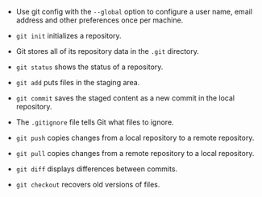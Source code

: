 - Use git config with the `--global` option to configure a user name,
  email address and other preferences once per machine.

- `git init` initializes a repository.
- Git stores all of its repository data in the `.git` directory.

- `git status` shows the status of a repository.
- `git add` puts files in the staging area.
- `git commit` saves the staged content as a new commit in the local repository.
- The `.gitignore` file tells Git what files to ignore.

- `git push` copies changes from a local repository to a remote repository.
- `git pull` copies changes from a remote repository to a local repository.

- `git diff` displays differences between commits.
- `git checkout` recovers old versions of files.